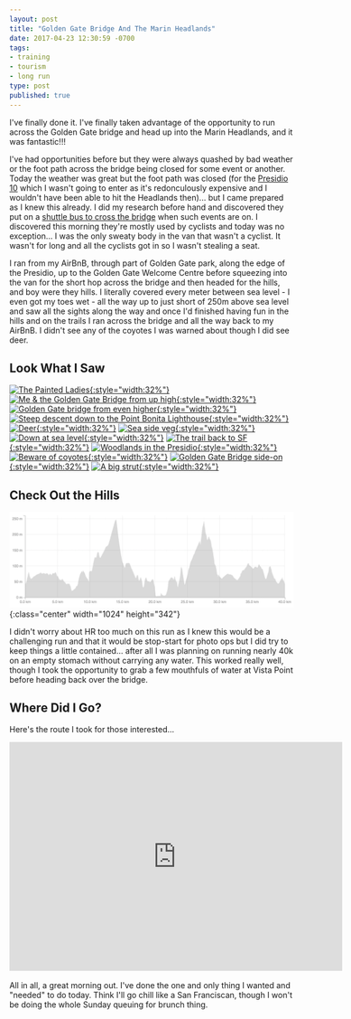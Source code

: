 ```yaml
---
layout: post
title: "Golden Gate Bridge And The Marin Headlands"
date: 2017-04-23 12:30:59 -0700
tags:
- training
- tourism
- long run
type: post
published: true
---
```


I've finally done it. I've finally taken advantage of the opportunity to run across the Golden Gate bridge and head up into the Marin Headlands, and it was fantastic!!!

I've had opportunities before but they were always quashed by bad weather or the foot path across the bridge being closed for some event or another. Today the weather was great but the foot path was closed (for the [Presidio 10](http://presidio10.guardsmen.org/) which I wasn't going to enter as it's redonculously expensive and I wouldn't have been able to hit the Headlands then)... but I came prepared as I knew this already. I did my research before hand and discovered they put on a [shuttle bus to cross the bridge](http://goldengate.org/news/bridge/presidio10race.php) when such events are on. I discovered this morning they're mostly used by cyclists and today was no exception... I was the only sweaty body in the van that wasn't a cyclist. It wasn't for long and all the cyclists got in so I wasn't stealing a seat.

I ran from my AirBnB, through part of Golden Gate park, along the edge of the Presidio, up to the Golden Gate Welcome Centre before squeezing into the van for the short hop across the bridge and then headed for the hills, and boy were they hills. I literally covered every meter between sea level - I even got my toes wet - all the way up to just short of 250m above sea level and saw all the sights along the way and once I'd finished having fun in the hills and on the trails I ran across the bridge and all the way back to my AirBnB. I didn't see any of the coyotes I was warned about though I did see deer.

## Look What I Saw

[![The Painted Ladies](https://dgtzuqphqg23d.cloudfront.net/y8u75zMyYGob_amLwTHh6NFf_mK8Um2NEL3np6WBo0w-2048x1536.jpg){:style="width:32%"}](https://dgtzuqphqg23d.cloudfront.net/y8u75zMyYGob_amLwTHh6NFf_mK8Um2NEL3np6WBo0w-2048x1536.jpg)
[![Me & the Golden Gate Bridge from up high](https://dgtzuqphqg23d.cloudfront.net/rbqsCEzuEa5Nxd2z9Cs9oiamNTMcZ3K2GCpZrcfs9Tk-2048x1536.jpg){:style="width:32%"}](https://dgtzuqphqg23d.cloudfront.net/rbqsCEzuEa5Nxd2z9Cs9oiamNTMcZ3K2GCpZrcfs9Tk-2048x1536.jpg)
[![Golden Gate bridge from even higher](https://dgtzuqphqg23d.cloudfront.net/ECyPtKXyxpxw6GgEY8zfAabBZ1f9-GXXfQx0k2SyREU-2048x1536.jpg){:style="width:32%"}](https://dgtzuqphqg23d.cloudfront.net/ECyPtKXyxpxw6GgEY8zfAabBZ1f9-GXXfQx0k2SyREU-2048x1536.jpg)
[![Steep descent down to the Point Bonita Lighthouse](https://dgtzuqphqg23d.cloudfront.net/-IGEI5O6c04WL6xFomTVwzGP3ACrOK3TiXfaWasoGj8-2048x1536.jpg){:style="width:32%"}](https://dgtzuqphqg23d.cloudfront.net/-IGEI5O6c04WL6xFomTVwzGP3ACrOK3TiXfaWasoGj8-2048x1536.jpg)
[![Deer](https://dgtzuqphqg23d.cloudfront.net/CIjI2znUt54eGeIDc9t0DMxgRS7u3IqbxPdPLmPcyE8-2048x1536.jpg){:style="width:32%"}](https://dgtzuqphqg23d.cloudfront.net/CIjI2znUt54eGeIDc9t0DMxgRS7u3IqbxPdPLmPcyE8-2048x1536.jpg)
[![Sea side veg](https://dgtzuqphqg23d.cloudfront.net/rEX5IJASuQ38fJTbR83oXWeZ5K7PSe_KH4INrXAqIC0-2048x1536.jpg){:style="width:32%"}](https://dgtzuqphqg23d.cloudfront.net/rEX5IJASuQ38fJTbR83oXWeZ5K7PSe_KH4INrXAqIC0-2048x1536.jpg)
[![Down at sea level](https://dgtzuqphqg23d.cloudfront.net/2kzLn-DsYCJmRY5FG47St2rp9RYYI-Y4zzYOPLm2PC0-2048x1536.jpg){:style="width:32%"}](https://dgtzuqphqg23d.cloudfront.net/2kzLn-DsYCJmRY5FG47St2rp9RYYI-Y4zzYOPLm2PC0-2048x1536.jpg)
[![The trail back to SF](https://dgtzuqphqg23d.cloudfront.net/KSkDWl7MBVEhl_V6JWCJSEjFyx8EqiUY74n5e8ISj78-2048x1536.jpg){:style="width:32%"}](https://dgtzuqphqg23d.cloudfront.net/KSkDWl7MBVEhl_V6JWCJSEjFyx8EqiUY74n5e8ISj78-2048x1536.jpg)
[![Woodlands in the Presidio](https://dgtzuqphqg23d.cloudfront.net/VbZSrFDtvvwearDdwy3Do3lR7qj4VYXyeBPosJjf4wY-2048x1536.jpg){:style="width:32%"}](https://dgtzuqphqg23d.cloudfront.net/VbZSrFDtvvwearDdwy3Do3lR7qj4VYXyeBPosJjf4wY-2048x1536.jpg)
[![Beware of coyotes](https://dgtzuqphqg23d.cloudfront.net/FDt-4wq8AYEwJkNxyUqDLlhlkDtBzuM6xkHtVQHrTnw-1536x2048.jpg){:style="width:32%"}](https://dgtzuqphqg23d.cloudfront.net/FDt-4wq8AYEwJkNxyUqDLlhlkDtBzuM6xkHtVQHrTnw-1536x2048.jpg)
[![Golden Gate Bridge side-on](https://dgtzuqphqg23d.cloudfront.net/B9EjqNtP8m-X0DVFT4xTXtuPnlCOAFpDNhmD8bD9UhE-1536x2048.jpg){:style="width:32%"}](https://dgtzuqphqg23d.cloudfront.net/B9EjqNtP8m-X0DVFT4xTXtuPnlCOAFpDNhmD8bD9UhE-1536x2048.jpg)
[![A big strut](https://dgtzuqphqg23d.cloudfront.net/AmoRwZn82MtvtZoKbiqNMI8SkgC28Vs9OvI3w436obc-1536x2048.jpg){:style="width:32%"}](https://dgtzuqphqg23d.cloudfront.net/AmoRwZn82MtvtZoKbiqNMI8SkgC28Vs9OvI3w436obc-1536x2048.jpg)

## Check Out the Hills
![Check out that elevation profile](/assets/gg-bridge-headlands-elevation.png){:class="center" width="1024" height="342"}

I didn't worry about HR too much on this run as I knew this would be a challenging run and that it would be stop-start for photo ops but I did try to keep things a little contained... after all I was planning on running nearly 40k on an empty stomach without carrying any water. This worked really well, though I took the opportunity to grab a few mouthfuls of water at Vista Point before heading back over the bridge.

## Where Did I Go?
Here's the route I took for those interested...

<p style="text-align: center">
<iframe height='405' width='590' frameborder='0' allowtransparency='true' scrolling='no' src='https://www.strava.com/activities/955214127/embed/327b5966c0636e2bf5b6a9c8c74367e49c3d263f'></iframe></p>

All in all, a great morning out. I've done the one and only thing I wanted and "needed" to do today. Think I'll go chill like a San Franciscan, though I won't be doing the whole Sunday queuing for brunch thing.
